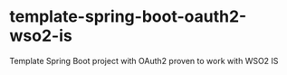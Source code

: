 # template-spring-boot-oauth2-wso2-is
Template Spring Boot project with OAuth2 proven to work with WSO2 IS
